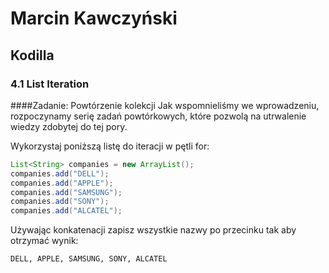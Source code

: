 # Marcin Kawczyński
## Kodilla
### 4.1 List Iteration

####Zadanie: Powtórzenie kolekcji
Jak wspomnieliśmy we wprowadzeniu, rozpoczynamy serię zadań powtórkowych, które pozwolą na utrwalenie wiedzy zdobytej do tej pory.

Wykorzystaj poniższą listę do iteracji w pętli for:

```java
List<String> companies = new ArrayList();
companies.add("DELL");
companies.add("APPLE");
companies.add("SAMSUNG");
companies.add("SONY");
companies.add("ALCATEL");
```

Używając konkatenacji zapisz wszystkie nazwy po przecinku tak aby otrzymać wynik:

`DELL, APPLE, SAMSUNG, SONY, ALCATEL` 
